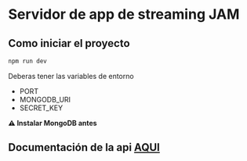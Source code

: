 # Servidor de app de streaming JAM

## Como iniciar el proyecto

```cmd
npm run dev
```

Deberas tener las variables de entorno

- PORT
- MONGODB_URI
- SECRET_KEY

__⚠ Instalar MongoDB antes__

## Documentación de la api [AQUI](https://documenter.getpostman.com/view/11105233/UVC3kTi9)